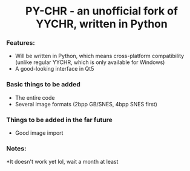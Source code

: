 <h1 align=center> PY-CHR - an unofficial fork of YYCHR, written in Python</h1>

<h3>Features:</h3>
<ul>
    <li>Will be written in Python, which means cross-platform compatibility (unlike regular YYCHR, which is only available for Windows)</li>
    <li>A good-looking interface in Qt5</li>
</ul>
<h3>Basic things to be added</h3>
<ul>
    <li>The entire code</li>
    <li>Several image formats (2bpp GB/SNES, 4bpp SNES first)
</ul>
<h3>Things to be added in the far future </h3>
<ul> 
    <li>Good image import</li>
</ul>

<h3> Notes:</h3>
*It doesn't work yet lol, wait a month at least


